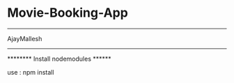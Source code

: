 # Movie-Booking-App

------------------------------------------------------

AjayMallesh

------------------------------------------------------

******** Install nodemodules ******

use : npm install 
